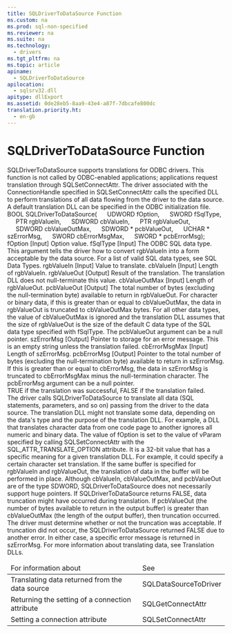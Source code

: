 ```yaml
---
title: SQLDriverToDataSource Function
ms.custom: na
ms.prod: sql-non-specified
ms.reviewer: na
ms.suite: na
ms.technology: 
  - drivers
ms.tgt_pltfrm: na
ms.topic: article
apiname: 
  - SQLDriverToDataSource
apilocation: 
  - sqlsrv32.dll
apitype: dllExport
ms.assetid: 0de28eb5-8aa9-43e4-a87f-7dbcafe800dc
translation.priority.ht: 
  - en-gb
---
```

# SQLDriverToDataSource Function
<?xml version="1.0" encoding="utf-8"?>
<developerReferenceWithSyntaxDocument xmlns="http://ddue.schemas.microsoft.com/authoring/2003/5" xmlns:xlink="http://www.w3.org/1999/xlink" xmlns:xsi="http://www.w3.org/2001/XMLSchema-instance" xsi:schemaLocation="http://ddue.schemas.microsoft.com/authoring/2003/5 http://dduestorage.blob.core.windows.net/ddueschema/developer.xsd">
  <introduction>
    <para>
      <legacyBold>SQLDriverToDataSource</legacyBold> supports translations for ODBC drivers. This function is not called by ODBC-enabled applications; applications request translation through <legacyBold>SQLSetConnectAttr</legacyBold>. The driver associated with the <legacyItalic>ConnectionHandle </legacyItalic>specified in <legacyBold>SQLSetConnectAttr</legacyBold> calls the specified DLL to perform translations of all data flowing from the driver to the data source. A default translation DLL can be specified in the ODBC initialization file.</para>
  </introduction>
  <syntaxSection>
    <legacySyntax>
BOOL <legacyBold>SQLDriverToDataSource</legacyBold>(
     UDWORD     <parameterReference>fOption</parameterReference>,
     SWORD      <parameterReference>fSqlType</parameterReference>,
     PTR        <parameterReference>rgbValueIn</parameterReference>,
     SDWORD     <parameterReference>cbValueIn</parameterReference>,
     PTR        <parameterReference>rgbValueOut</parameterReference>,
     SDWORD     <parameterReference>cbValueOutMax</parameterReference>,
     SDWORD *   <parameterReference>pcbValueOut</parameterReference>,
     UCHAR *    <parameterReference>szErrorMsg</parameterReference>,
     SWORD      <parameterReference>cbErrorMsgMax</parameterReference>,
     SWORD *    <parameterReference>pcbErrorMsg</parameterReference>);</legacySyntax>
  </syntaxSection>
  <section>
    <title>Arguments</title>
    <content>
      <definitionTable>
        <definedTerm>
          <legacyItalic>fOption</legacyItalic>
        </definedTerm>
        <definition>
          <para>[Input] Option value.</para>
        </definition>
        <definedTerm>
          <legacyItalic>fSqlType</legacyItalic>
        </definedTerm>
        <definition>
          <para>[Input] The ODBC SQL data type. This argument tells the driver how to convert <legacyItalic>rgbValueIn</legacyItalic> into a form acceptable by the data source. For a list of valid SQL data types, see <legacyLink xlink:href="1b22f985-f5e4-4779-87eb-e43329a442b1">SQL Data Types</legacyLink>.</para>
        </definition>
        <definedTerm>
          <legacyItalic>rgbValueIn</legacyItalic>
        </definedTerm>
        <definition>
          <para>[Input] Value to translate.</para>
        </definition>
        <definedTerm>
          <legacyItalic>cbValueIn</legacyItalic>
        </definedTerm>
        <definition>
          <para>[Input] Length of <legacyItalic>rgbValueIn</legacyItalic>.</para>
        </definition>
        <definedTerm>
          <legacyItalic>rgbValueOut</legacyItalic>
        </definedTerm>
        <definition>
          <para>[Output] Result of the translation.</para>
          <alert class="note">
            <para>The translation DLL does not null-terminate this value.</para>
          </alert>
        </definition>
        <definedTerm>
          <legacyItalic>cbValueOutMax</legacyItalic>
        </definedTerm>
        <definition>
          <para>[Input] Length of <legacyItalic>rgbValueOut</legacyItalic>.</para>
        </definition>
        <definedTerm>
          <legacyItalic>pcbValueOut</legacyItalic>
        </definedTerm>
        <definition>
          <para>[Output] The total number of bytes (excluding the null-termination byte) available to return in <legacyItalic>rgbValueOut</legacyItalic>.</para>
          <para>For character or binary data, if this is greater than or equal to <legacyItalic>cbValueOutMax</legacyItalic>, the data in <legacyItalic>rgbValueOut</legacyItalic> is truncated to <legacyItalic>cbValueOutMax</legacyItalic> bytes.   </para>
          <para>For all other data types, the value of <legacyItalic>cbValueOutMax</legacyItalic> is ignored and the translation DLL assumes that the size of <legacyItalic>rgbValueOut</legacyItalic> is the size of the default C data type of the SQL data type specified with <legacyItalic>fSqlType</legacyItalic>.   </para>
          <para>The <legacyItalic>pcbValueOut</legacyItalic> argument can be a null pointer. </para>
        </definition>
        <definedTerm>
          <legacyItalic>szErrorMsg</legacyItalic>
        </definedTerm>
        <definition>
          <para>[Output] Pointer to storage for an error message. This is an empty string unless the translation failed.</para>
        </definition>
        <definedTerm>
          <legacyItalic>cbErrorMsgMax</legacyItalic>
        </definedTerm>
        <definition>
          <para>[Input] Length of <legacyItalic>szErrorMsg</legacyItalic>.</para>
        </definition>
        <definedTerm>
          <legacyItalic>pcbErrorMsg</legacyItalic>
        </definedTerm>
        <definition>
          <para>[Output] Pointer to the total number of bytes (excluding the null-termination byte) available to return in <legacyItalic>szErrorMsg</legacyItalic>. If this is greater than or equal to <legacyItalic>cbErrorMsg</legacyItalic>, the data in <legacyItalic>szErrorMsg</legacyItalic> is truncated to <legacyItalic>cbErrorMsgMax</legacyItalic> minus the null-termination character. The <legacyItalic>pcbErrorMsg</legacyItalic> argument can be a null pointer.</para>
        </definition>
      </definitionTable>
    </content>
  </section>
  <section>
    <title>Returns</title>
    <content>
      <para>TRUE if the translation was successful, FALSE if the translation failed.</para>
    </content>
  </section>
  <section>
    <title>Comments</title>
    <content>
      <para>The driver calls <legacyBold>SQLDriverToDataSource</legacyBold> to translate all data (SQL statements, parameters, and so on) passing from the driver to the data source. The translation DLL might not translate some data, depending on the data's type and the purpose of the translation DLL. For example, a DLL that translates character data from one code page to another ignores all numeric and binary data.</para>
      <para>The value of <legacyItalic>fOption</legacyItalic> is set to the value of <legacyItalic>vParam</legacyItalic> specified by calling <legacyBold>SQLSetConnectAttr</legacyBold> with the SQL_ATTR_TRANSLATE_OPTION attribute. It is a 32-bit value that has a specific meaning for a given translation DLL. For example, it could specify a certain character set translation.</para>
      <para>If the same buffer is specified for <legacyItalic>rgbValueIn</legacyItalic> and <legacyItalic>rgbValueOut</legacyItalic>, the translation of data in the buffer will be performed in place.</para>
      <para>Although <legacyItalic>cbValueIn</legacyItalic>, <legacyItalic>cbValueOutMax</legacyItalic>, and <legacyItalic>pcbValueOut</legacyItalic> are of the type SDWORD, <legacyBold>SQLDriverToDataSource</legacyBold> does not necessarily support huge pointers.</para>
      <para>If <legacyBold>SQLDriverToDataSource</legacyBold> returns FALSE, data truncation might have occurred during translation. If <legacyItalic>pcbValueOut</legacyItalic> (the number of bytes available to return in the output buffer) is greater than <legacyItalic>cbValueOutMax</legacyItalic> (the length of the output buffer), then truncation occurred. The driver must determine whether or not the truncation was acceptable. If truncation did not occur, the <legacyBold>SQLDriverToDataSource</legacyBold> returned FALSE due to another error. In either case, a specific error message is returned in <legacyItalic>szErrorMsg</legacyItalic>.</para>
      <para>For more information about translating data, see <legacyLink xlink:href="38975059-b346-410f-bb27-326f3f7bbf39">Translation DLLs</legacyLink>.</para>
    </content>
  </section>
  <section>
    <title>Related Functions</title>
    <content>
      <table xmlns:caps="http://schemas.microsoft.com/build/caps/2013/11">
        <thead>
          <tr>
            <TD>
              <para>For information about</para>
            </TD>
            <TD>
              <para>See</para>
            </TD>
          </tr>
        </thead>
        <tbody>
          <tr>
            <TD>
              <para>Translating data returned from the data source</para>
            </TD>
            <TD>
              <para>
                <legacyLink xlink:href="0d87fcac-30a0-4303-ad8f-a5b53f4b428d">SQLDataSourceToDriver</legacyLink>
              </para>
            </TD>
          </tr>
          <tr>
            <TD>
              <para>Returning the setting of a connection attribute</para>
            </TD>
            <TD>
              <para>
                <legacyLink xlink:href="2cb4ffa8-19d3-4664-8c2f-6682cdcc3f33">SQLGetConnectAttr</legacyLink>
              </para>
            </TD>
          </tr>
          <tr>
            <TD>
              <para>Setting a connection attribute</para>
            </TD>
            <TD>
              <para>
                <legacyLink xlink:href="97fc7445-5a66-4eb9-8e77-10990b5fd685">SQLSetConnectAttr</legacyLink>
              </para>
            </TD>
          </tr>
        </tbody>
      </table>
    </content>
  </section>
  <relatedTopics />
</developerReferenceWithSyntaxDocument>